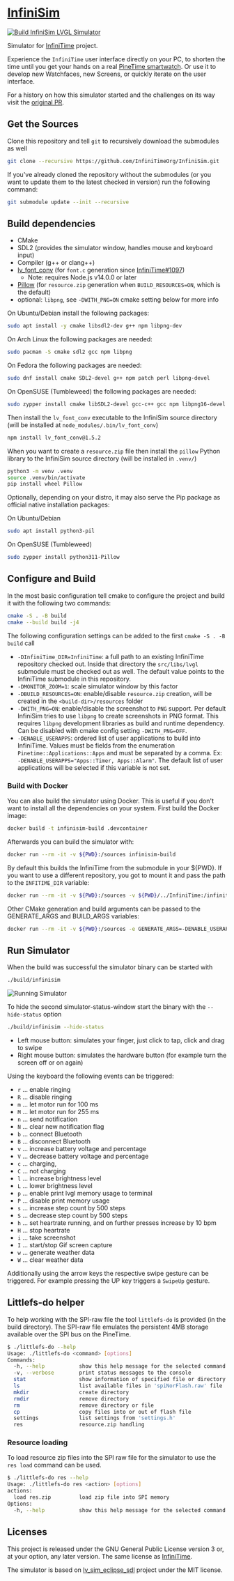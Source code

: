 # [InfiniSim](https://github.com/InfiniTimeOrg/InfiniSim)

[![Build InfiniSim LVGL Simulator](https://github.com/InfiniTimeOrg/InfiniSim/actions/workflows/lv_sim.yml/badge.svg)](https://github.com/InfiniTimeOrg/InfiniSim/actions/workflows/lv_sim.yml)

Simulator for [InfiniTime](https://github.com/InfiniTimeOrg/InfiniTime) project.

Experience the `InfiniTime` user interface directly on your PC, to shorten the time until you get your hands on a real [PineTime smartwatch](https://www.pine64.org/pinetime/).
Or use it to develop new Watchfaces, new Screens, or quickly iterate on the user interface.

For a history on how this simulator started and the challenges on its way visit the [original PR](https://github.com/InfiniTimeOrg/InfiniTime/pull/743).

## Get the Sources

Clone this repository and tell `git` to recursively download the submodules as well

```sh
git clone --recursive https://github.com/InfiniTimeOrg/InfiniSim.git
```

If you've already cloned the repository without the submodules (or you want to update them to the latest checked in version) run the following command:

```sh
git submodule update --init --recursive
```

## Build dependencies

- CMake
- SDL2 (provides the simulator window, handles mouse and keyboard input)
- Compiler (g++ or clang++)
- [lv_font_conv](https://github.com/lvgl/lv_font_conv#install-the-script) (for `font.c` generation since [InfiniTime#1097](https://github.com/InfiniTimeOrg/InfiniTime/pull/1097))
  - Note: requires Node.js v14.0.0 or later
- [Pillow](https://python-pillow.org/) (for `resource.zip` generation when `BUILD_RESOURCES=ON`, which is the default)
- optional: `libpng`, see `-DWITH_PNG=ON` cmake setting below for more info

On Ubuntu/Debian install the following packages:

```sh
sudo apt install -y cmake libsdl2-dev g++ npm libpng-dev
```

On Arch Linux the following packages are needed:

```sh
sudo pacman -S cmake sdl2 gcc npm libpng
```

On Fedora the following packages are needed:

```sh
sudo dnf install cmake SDL2-devel g++ npm patch perl libpng-devel
```

On OpenSUSE (Tumbleweed) the following packages are needed:

```sh
sudo zypper install cmake libSDL2-devel gcc-c++ gcc npm libpng16-devel patch
```

Then install the `lv_font_conv` executable to the InfiniSim source directory (will be installed at `node_modules/.bin/lv_font_conv`)

```sh
npm install lv_font_conv@1.5.2
```

When you want to create a `resource.zip` file then install the `pillow` Python library to the InfiniSim source directory (will be installed in `.venv/`)

```sh
python3 -m venv .venv
source .venv/bin/activate
pip install wheel Pillow
```

Optionally, depending on your distro, it may also serve the Pip package as official native installation packages:

On Ubuntu/Debian 

```sh
sudo apt install python3-pil
```

On OpenSUSE (Tumbleweed) 

```sh
sudo zypper install python311-Pillow
```

## Configure and Build

In the most basic configuration tell cmake to configure the project and build it with the following two commands:

```sh
cmake -S . -B build
cmake --build build -j4
```

The following configuration settings can be added to the first `cmake -S . -B build` call

- `-DInfiniTime_DIR=InfiniTime`: a full path to an existing InfiniTime repository checked out.
  Inside that directory the `src/libs/lvgl` submodule must be checked out as well.
  The default value points to the InfiniTime submodule in this repository.
- `-DMONITOR_ZOOM=1`: scale simulator window by this factor
- `-DBUILD_RESOURCES=ON`: enable/disable `resource.zip` creation, will be created in the `<build-dir>/resources` folder
- `-DWITH_PNG=ON`: enable/disable the screenshot to `PNG` support.
  Per default InfiniSim tries to use `libpng` to create screenshots in PNG format.
  This requires `libpng` development libraries as build and runtime dependency.
  Can be disabled with cmake config setting `-DWITH_PNG=OFF`.
- `-DENABLE_USERAPPS`: ordered list of user applications to build into InfiniTime.
  Values must be fields from the enumeration `Pinetime::Applications::Apps` and must be separated by a comma.
  Ex: `-DENABLE_USERAPPS="Apps::Timer, Apps::Alarm"`.
  The default list of user applications will be selected if this variable is not set.

### Build with Docker

You can also build the simulator using Docker. This is useful if you don't want to install all the dependencies on your system.
First build the Docker image:
```sh
docker build -t infinisim-build .devcontainer
```

Afterwards you can build the simulator with:
```sh
docker run --rm -it -v ${PWD}:/sources infinisim-build
```

By default this builds the InfiniTime from the submodule in your ${PWD}. If you want to use a different repository, you got to mount it and pass the path to the `INFITIME_DIR` variable:
```sh
docker run --rm -it -v ${PWD}:/sources -v ${PWD}/../InfiniTime:/infinitime -e INFITIME_DIR=/infinitime infinisim-build
```

Other CMake generation and build arguments can be passed to the GENERATE_ARGS and BUILD_ARGS variables:
```sh
docker run --rm -it -v ${PWD}:/sources -e GENERATE_ARGS=-DENABLE_USERAPPS="Apps::Timer,Apps::Alarm" -e BUILD_ARGS=-j16 infinisim-build
```


## Run Simulator

When the build was successful the simulator binary can be started with

```sh
./build/infinisim
```

![Running Simulator](https://user-images.githubusercontent.com/9076163/151057090-66fa6b10-eb4f-4b62-88e6-f9f307a57e40.gif)

To hide the second simulator-status-window start the binary with the `--hide-status` option

```sh
./build/infinisim --hide-status
```

- Left mouse button: simulates your finger, just click to tap, click and drag to swipe
- Right mouse button: simulates the hardware button (for example turn the screen off or on again)

Using the keyboard the following events can be triggered:

- `r` ... enable ringing
- `R` ... disable ringing
- `m` ... let motor run for 100 ms
- `M` ... let motor run for 255 ms
- `n` ... send notification
- `N` ... clear new notification flag
- `b` ... connect Bluetooth
- `B` ... disconnect Bluetooth
- `v` ... increase battery voltage and percentage
- `V` ... decrease battery voltage and percentage
- `c` ... charging,
- `C` ... not charging
- `l` ... increase brightness level
- `L` ... lower brightness level
- `p` ... enable print lvgl memory usage to terminal
- `P` ... disable print memory usage
- `s` ... increase step count by 500 steps
- `S` ... decrease step count by 500 steps
- `h` ... set heartrate running, and on further presses increase by 10 bpm
- `H` ... stop heartrate
- `i` ... take screenshot
- `I` ... start/stop Gif screen capture
- `w` ... generate weather data
- `W` ... clear weather data

Additionally using the arrow keys the respective swipe gesture can be triggered.
For example pressing the UP key triggers a `SwipeUp` gesture.

## Littlefs-do helper

To help working with the SPI-raw file the tool `littlefs-do` is provided (in the build directory).
The SPI-raw file emulates the persistent 4MB storage available over the SPI bus on the PineTime.

```sh
$ ./littlefs-do --help
Usage: ./littlefs-do <command> [options]
Commands:
  -h, --help           show this help message for the selected command and exit
  -v, --verbose        print status messages to the console
  stat                 show information of specified file or directory
  ls                   list available files in 'spiNorFlash.raw' file
  mkdir                create directory
  rmdir                remove directory
  rm                   remove directory or file
  cp                   copy files into or out of flash file
  settings             list settings from 'settings.h'
  res                  resource.zip handling
```

### Resource loading

To load resource zip files into the SPI raw file for the simulator to use the `res load` command can be used.

```sh
$ ./littlefs-do res --help
Usage: ./littlefs-do res <action> [options]
actions:
  load res.zip         load zip file into SPI memory
Options:
  -h, --help           show this help message for the selected command and exit
```

## Licenses

This project is released under the GNU General Public License version 3 or, at your option, any later version.
The same license as [InfiniTime](https://github.com/InfiniTimeOrg/InfiniTime).

The simulator is based on [lv_sim_eclipse_sdl](https://github.com/lvgl/lv_sim_eclipse_sdl) project under the MIT license.
